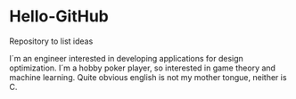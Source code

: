 # Hello-GitHub
Repository to list ideas

I´m an engineer interested in developing applications for design optimization. 
I´m a hobby poker player, so interested in game theory and machine learning.
Quite obvious english is not my mother tongue, neither is C.
